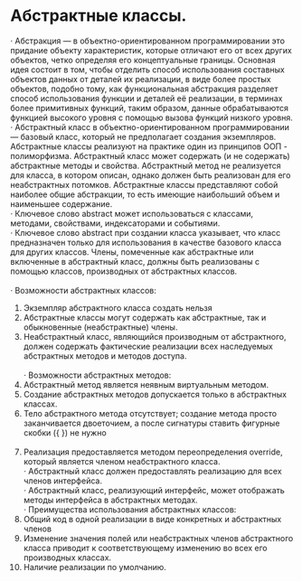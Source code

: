 <h1> Абстрактные классы. </h1>
 
· Абстракция — в объектно-ориентированном программировании это придание объекту характеристик, которые отличают его от всех других объектов, четко определяя его концептуальные границы. Основная идея состоит в том, чтобы отделить способ использования составных объектов данных от деталей их реализации, в виде более простых объектов, подобно тому, как функциональная абстракция разделяет способ использования функции и деталей её реализации, в терминах более примитивных функций, таким образом, данные обрабатываются функцией высокого уровня с помощью вызова функций низкого уровня. </br>
· Абстрактный класс в объектно-ориентированном программировании — базовый класс, который не предполагает создания экземпляров. Абстрактные классы реализуют на практике один из принципов ООП - полиморфизма. Абстрактный класс может содержать (и не содержать) абстрактные методы и свойства. Абстрактный метод не реализуется для класса, в котором описан, однако должен быть реализован для его неабстрактных потомков. Абстрактные классы представляют собой наиболее общие абстракции, то есть имеющие наибольший объем и наименьшее содержание. </br>
· Ключевое слово abstract может использоваться с классами, методами, свойствами, индексаторами и событиями.  </br>
· Ключевое слово abstract при создании класса указывает, что класс предназначен только для использования в качестве базового класса для других классов. Члены, помеченные как абстрактные или включенные в абстрактный класс, должны быть реализованы с помощью классов, производных от абстрактных классов. </br></br>
· Возможности абстрактных классов:</br> 
1) Экземпляр абстрактного класса создать нельзя 
2) Абстрактные классы могут содержать как абстрактные, так и обыкновенные (неабстрактные) члены. 
3) Неабстрактный класс, являющийся производным от абстрактного, должен содержать фактические реализации всех наследуемых абстрактных методов и методов доступа. </br></br>
· Возможности абстрактных методов: 
1) Абстрактный метод является неявным виртуальным методом. </br>
2) Создание абстрактных методов допускается только в абстрактных классах. </br>
3) Тело абстрактного метода отсутствует; создание метода просто заканчивается двоеточием, а после сигнатуры ставить фигурные скобки ({ }) не нужно </br></br>
4) Реализация предоставляется методом переопределения override, который является членом неабстрактного класса. </br>
· Абстрактный класс должен предоставлять реализацию для всех членов интерфейса. </br>
· Абстрактный класс, реализующий интерфейс, может отображать методы интерфейса в абстрактных методах. </br>
· Преимущества использования абстрактных классов: </br>
1) Общий код в одной реализации в виде конкретных и абстрактных членов 
2) Изменение значения полей или неабстрактных членов абстрактного класса приводит к соответствующему изменению во всех его производных классах.  </br>
3) Наличие реализации по умолчанию. </br>
